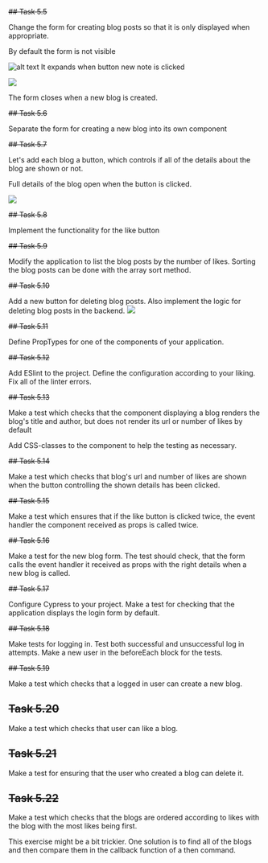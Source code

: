 ~~## Task 5.5~~

Change the form for creating blog posts so that it is only displayed when appropriate.

By default the form is not visible

![alt text](https://fullstackopen.com/static/de4cfabdf46a837f1f0bfdba4fd27d67/5a190/13ae.png)
It expands when button new note is clicked

![](https://fullstackopen.com/static/0cb27abc7b56ba5ecdd7e9d48d325c87/5a190/13be.png)

The form closes when a new blog is created.

~~## Task 5.6~~

Separate the form for creating a new blog into its own component

~~## Task 5.7~~

Let's add each blog a button, which controls if all of the details about the blog are shown or not.

Full details of the blog open when the button is clicked.

![](https://fullstackopen.com/static/b49e9ca45d0582829eed343baad44910/5a190/13ea.png)

~~## Task 5.8~~

Implement the functionality for the like button

~~## Task 5.9~~

Modify the application to list the blog posts by the number of likes. Sorting the blog posts can be done with the array sort method.

~~## Task 5.10~~

Add a new button for deleting blog posts. Also implement the logic for deleting blog posts in the backend.
![](https://fullstackopen.com/static/87b7180f1f10ce670af1bc21f50233ec/5a190/14ea.png)

~~## Task 5.11~~

Define PropTypes for one of the components of your application.

~~## Task 5.12~~

Add ESlint to the project. Define the configuration according to your liking. Fix all of the linter errors.

~~## Task 5.13~~

Make a test which checks that the component displaying a blog renders the blog's title and author, but does not render its url or number of likes by default

Add CSS-classes to the component to help the testing as necessary.

~~## Task 5.14~~

Make a test which checks that blog's url and number of likes are shown when the button controlling the shown details has been clicked.

~~## Task 5.15~~

Make a test which ensures that if the like button is clicked twice, the event handler the component received as props is called twice.

~~## Task 5.16~~

Make a test for the new blog form. The test should check, that the form calls the event handler it received as props with the right details when a new blog is called.

~~## Task 5.17~~

Configure Cypress to your project. Make a test for checking that the application displays the login form by default.

~~## Task 5.18~~

Make tests for logging in. Test both successful and unsuccessful log in attempts.
Make a new user in the beforeEach block for the tests.

~~## Task 5.19~~

Make a test which checks that a logged in user can create a new blog.

## ~~Task 5.20~~

Make a test which checks that user can like a blog.

## ~~Task 5.21~~

Make a test for ensuring that the user who created a blog can delete it.

## ~~Task 5.22~~

Make a test which checks that the blogs are ordered according to likes with the blog with the most likes being first.

This exercise might be a bit trickier. One solution is to find all of the blogs and then compare them in the callback function of a then command.
